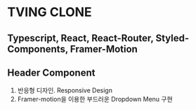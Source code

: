 # TVING CLONE

## Typescript, React, React-Router, Styled-Components, Framer-Motion

## Header Component

1. 반응형 디자인. Responsive Design
2. Framer-motion을 이용한 부드러운 Dropdown Menu 구현

